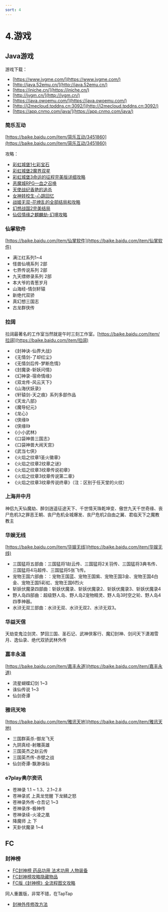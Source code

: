 ```yaml
---
sort: 4
---
```

# 4.游戏

## Java游戏

游戏下载： 
- [https://www.jvgme.com/](https://www.jvgme.com/)
- [http://java.52emu.cn/](http://java.52emu.cn/)
- [https://iniche.cn/](https://iniche.cn/)
- [http://jvgm.cn/](http://jvgm.cn/)
- [https://java.owoemu.com/](https://java.owoemu.com/)
- [http://j2mecloud.tpddns.cn:3092/](http://j2mecloud.tpddns.cn:3092/)
- [https://app.cnmo.com/java/](https://app.cnmo.com/java/)

### 简乐互动

[https://baike.baidu.com/item/简乐互动/3451860](https://baike.baidu.com/item/简乐互动/3451860)

攻略：
- [彩虹城堡1七彩宝石](游戏/简乐/彩虹城堡1七彩宝石.docx)
- [彩虹城堡2魔界双星](游戏/简乐/彩虹城堡2魔界双星.docx)
- [彩虹城堡3命运的征程完美版详细攻略](游戏/简乐/彩虹城堡3命运的征程完美版详细攻略.docx)
- [恶魔城RPG—血之召唤](游戏/简乐/《恶魔城RPG—血之召唤》完美攻略.docx)
- [天使战纪香艳的追杀](游戏/简乐/天使战纪香艳的追杀.docx)
- [女神转校生-心跳回忆](游戏/简乐/女神转校生-心跳回忆.pdf)
- [战姬无双-花缭乱的全部结局和攻略](游戏/简乐/战姬无双-花缭乱的全部结局和攻略.docx)
- [幻想战国2完美结局](游戏/简乐/幻想战国2完美结局.docx)
- [仙侣情缘之麒麟劫-幻境攻略](https://blog.csdn.net/weixin_32744173/article/details/114921153)

### 仙掌软件

[https://baike.baidu.com/item/仙掌软件](https://baike.baidu.com/item/仙掌软件)
- 满江红系列1~4
- 怪兽仙境系列 2部
- 七界传说系列 2部
- 九天缥缈录系列 2部
- 本大爷的青葱岁月
- 山海经-情剑轩辕
- 新绝代双骄
- 真幻想三国志
- 古龙群侠传

### 拉阔
拉阔最著名的工作室当然就是午时三刻工作室。[https://baike.baidu.com/item/拉阔](https://baike.baidu.com/item/拉阔)
- 《封神诀-仙界大战》
- 《无情剑-了却红尘》
- 《无情剑后传-梦断危情》
- 《封魔录-斩妖问情》
- 《幻神录-宿命情缘》
- 《双龙传-风云天下》
- 《山海伏妖录》
- 《轩辕剑-天之痕》系列多部作品
- 《天龙八部》
- 《魔导纪元》
- 《龙心》
- 《侠缘I》
- 《侠缘II》
- 《小小武林》
- 《口袋神兽三国志》
- 《口袋神兽大闹天宫》
- 《武当七侠》
- 《火焰之纹章1圣火徽章》
- 《火焰之纹章2纹章之谜》
- 《火焰之纹章3纹章传说初章》
- 《火焰之纹章3纹章传说第二章》
- 《火焰之纹章3纹章传说终章》（注：区别于任天堂的火纹）

### 上海井中月
神侣九天仙魔劫、醉剑逍遥征途天下、千世情天珠乾坤变、傲世九天千世奇缘、丧尸危机3之罪恶王朝、丧尸危机全城爆发、丧尸危机2自由之翼、君临天下之魔教教主

### 华娱无线
[https://baike.baidu.com/item/华娱无线](https://baike.baidu.com/item/华娱无线)
- 三国猛将五部曲：三国猛将1赵云传、三国猛将2关羽传、三国猛将3典韦传、三国猛将4马超传、三国猛将5张飞传。
- 宠物王国六部曲：：宠物王国蓝、宠物王国紫、宠物王国3金、宠物王国4白金、宠物王国5彩虹、宠物王国6烈火
- 斩妖伏魔录四部曲：斩妖伏魔录、斩妖伏魔录2、斩妖伏魔录3、斩妖伏魔录4
- 野人岛四部曲：超级野人岛、野人岛2宠物精灵、野人岛3时空之轮、野人岛4四季神器。
- 水浒无双三部曲：水浒无双、水浒无双2、水浒无双3。

### 华益天信
天劫变鬼泣剑灵、梦回三国、圣石记、武神侠客行、魔幻封神、剑问天下潇湘雪月、逸仙录、绝代双骄武林外传

### 嘉丰永道
[https://baike.baidu.com/item/嘉丰永道](https://baike.baidu.com/item/嘉丰永道)
- 流星蝴蝶幻剑 1~3
- 诛仙传说  1~3
- 仙剑奇谭

### 雅讯天地
[https://baike.baidu.com/item/雅讯天地](https://baike.baidu.com/item/雅讯天地)
- 三国群英杀-御龙飞天
- 九阴真经-射雕英雄
- 三国英杰之赵云传
- 三国英杰传-赤壁之战
- 仙剑奇谭-飘渺诛仙

### e7play奥尔资讯
- 苍神录  1.1 ~ 1.3、2.1~2.8
- 苍神录贰 上真龙觉醒 下龙鳞之怒
- 苍神录外传-仓吾记 1~3
- 苍神录序-极神传
- 苍神录续-火凌之凰
- 降魔师 上 下
- 天卦伏魔录 1~4



## FC

### 封神榜

- [FC封神榜 药品功用 法术功用 人物装备](游戏/封神榜/FC封神榜%20药品功用%20法术功用%20人物装备.txt)
- [FC封神榜攻略隐藏物品](游戏/封神榜/FC封神榜攻略隐藏物品.txt)
- [FC版《封神榜》全流程图文攻略](游戏/封神榜/FC版《封神榜》全流程图文攻略.pdf)
  
同人重置版，非常不错，在TapTap
- [封神外传修改方法](游戏/封神榜/封神外传修改方法.docx)